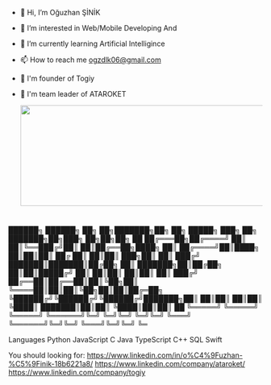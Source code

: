 - 👋 Hi, I’m Oğuzhan ŞİNİK
- 👀 I’m interested in Web/Mobile Developing And 
- 🌱 I’m currently learning Artificial Intelligince
- 📫 How to reach me ogzdlk06@gmail.com
- 💼 I'm founder of Togiy 
- 🚀 I'm team leader of ATAROKET

  <img src="https://i.giphy.com/media/ko7twHhomhk8E/giphy.webp" width="1000" height="200" align="center"/>

  <h1 align="center">

 ██████╗  ██████╗ ██╗   ██╗███████╗██╗  ██╗ █████╗ ███╗   ██╗    ███████╗██╗███╗   ██╗██╗██╗  ██
██╔═══██╗██╔════╝ ██║   ██║╚══███╔╝██║  ██║██╔══██╗████╗  ██║    ██╔════╝██║████╗  ██║██║██║ ██╔
██║   ██║██║  ███╗██║   ██║  ███╔╝ ███████║███████║██╔██╗ ██║    ███████╗██║██╔██╗ ██║██║█████╔╝ 
██║   ██║██║   ██║██║   ██║ ███╔╝  ██╔══██║██╔══██║██║╚██╗██║    ╚════██║██║██║╚██╗██║██║██╔═██╗ 
╚██████╔╝╚██████╔╝╚██████╔╝███████╗██║  ██║██║  ██║██║ ╚████║    ███████║██║██║ ╚████║██║██║  ██
 ╚═════╝  ╚═════╝  ╚═════╝ ╚══════╝╚═╝  ╚═╝╚═╝  ╚═╝╚═╝  ╚═══╝    ╚══════╝╚═╝╚═╝  ╚═══╝╚═╝╚═╝  ╚═
                                                                                                 
</h1>
Languages
Python JavaScript C Java TypeScript C++ SQL Swift

You should looking for:
https://www.linkedin.com/in/o%C4%9Fuzhan-%C5%9Finik-18b6221a8/
https://www.linkedin.com/company/ataroket/
https://www.linkedin.com/company/togiy


